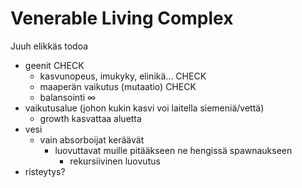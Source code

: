 Venerable Living Complex
=====
Juuh elikkäs todoa

* geenit CHECK
  * kasvunopeus, imukyky, elinikä... CHECK
  * maaperän vaikutus (mutaatio)  CHECK
  * balansointi ∞
* vaikutusalue (johon kukin kasvi voi laitella siemeniä/vettä)
  * growth kasvattaa aluetta
* vesi
  * vain absorboijat keräävät
    * luovuttavat muille pitääkseen ne hengissä spawnaukseen
      * rekursiivinen luovutus
* risteytys?
